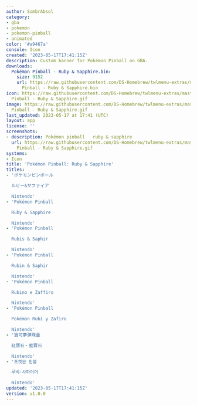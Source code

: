 ```yaml
---
author: SombrAbsol
category:
- gba
- pokemon
- pokemon-pinball
- animated
color: '#a9467a'
console: Icon
created: '2023-05-17T17:41:15Z'
description: Custom banner for Pokémon Pinball on GBA.
downloads:
  Pokémon Pinball - Ruby & Sapphire.bin:
    size: 9152
    url: https://raw.githubusercontent.com/DS-Homebrew/twlmenu-extras/master/_nds/TWiLightMenu/icons/Pokémon
      Pinball - Ruby & Sapphire.bin
icon: https://raw.githubusercontent.com/DS-Homebrew/twlmenu-extras/master/_nds/TWiLightMenu/icons/gif/Pokémon
  Pinball - Ruby & Sapphire.gif
image: https://raw.githubusercontent.com/DS-Homebrew/twlmenu-extras/master/_nds/TWiLightMenu/icons/gif/Pokémon
  Pinball - Ruby & Sapphire.gif
last_updated: 2023-05-17 at 17:41 (UTC)
layout: app
license: ''
screenshots:
- description: Pokémon pinball   ruby & sapphire
  url: https://raw.githubusercontent.com/DS-Homebrew/twlmenu-extras/master/_nds/TWiLightMenu/icons/gif/Pokémon
    Pinball - Ruby & Sapphire.gif
systems:
- Icon
title: 'Pokémon Pinball: Ruby & Sapphire'
titles:
- 'ポケモンピンボール

  ルビー&サファイア

  Nintendo'
- 'Pokémon Pinball

  Ruby & Sapphire

  Nintendo'
- 'Pokémon Pinball

  Rubis & Saphir

  Nintendo'
- 'Pokémon Pinball

  Rubin & Saphir

  Nintendo'
- 'Pokémon Pinball

  Rubino e Zaffiro

  Nintendo'
- 'Pokémon Pinball

  Pokémon Rubí y Zafiro

  Nintendo'
- '寶可夢彈珠臺

  紅寶石‧藍寶石

  Nintendo'
- '포켓몬 핀볼

  루비·사파이어

  Nintendo'
updated: '2023-05-17T17:41:15Z'
version: v1.0.0
---
```


